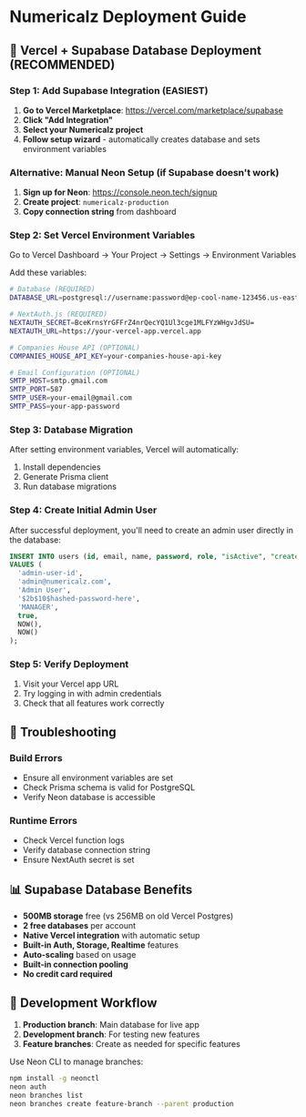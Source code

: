 # Numericalz Deployment Guide

## 🚀 Vercel + Supabase Database Deployment (RECOMMENDED)

### Step 1: Add Supabase Integration (EASIEST)

1. **Go to Vercel Marketplace**: https://vercel.com/marketplace/supabase
2. **Click "Add Integration"**
3. **Select your Numericalz project**
4. **Follow setup wizard** - automatically creates database and sets environment variables

### Alternative: Manual Neon Setup (if Supabase doesn't work)

1. **Sign up for Neon**: https://console.neon.tech/signup
2. **Create project**: `numericalz-production`
3. **Copy connection string** from dashboard

### Step 2: Set Vercel Environment Variables

Go to Vercel Dashboard → Your Project → Settings → Environment Variables

Add these variables:

```bash
# Database (REQUIRED)
DATABASE_URL=postgresql://username:password@ep-cool-name-123456.us-east-1.aws.neon.tech/neondb?sslmode=require

# NextAuth.js (REQUIRED)
NEXTAUTH_SECRET=BceKrnsYrGFFrZ4nrQecYQ1Ul3cge1MLFYzWHgvJdSU=
NEXTAUTH_URL=https://your-vercel-app.vercel.app

# Companies House API (OPTIONAL)
COMPANIES_HOUSE_API_KEY=your-companies-house-api-key

# Email Configuration (OPTIONAL)
SMTP_HOST=smtp.gmail.com
SMTP_PORT=587
SMTP_USER=your-email@gmail.com
SMTP_PASS=your-app-password
```

### Step 3: Database Migration

After setting environment variables, Vercel will automatically:
1. Install dependencies
2. Generate Prisma client
3. Run database migrations

### Step 4: Create Initial Admin User

After successful deployment, you'll need to create an admin user directly in the database:

```sql
INSERT INTO users (id, email, name, password, role, "isActive", "createdAt", "updatedAt")
VALUES (
  'admin-user-id',
  'admin@numericalz.com',
  'Admin User',
  '$2b$10$hashed-password-here',
  'MANAGER',
  true,
  NOW(),
  NOW()
);
```

### Step 5: Verify Deployment

1. Visit your Vercel app URL
2. Try logging in with admin credentials
3. Check that all features work correctly

## 🔧 Troubleshooting

### Build Errors
- Ensure all environment variables are set
- Check Prisma schema is valid for PostgreSQL
- Verify Neon database is accessible

### Runtime Errors
- Check Vercel function logs
- Verify database connection string
- Ensure NextAuth secret is set

## 📊 Supabase Database Benefits

- **500MB storage** free (vs 256MB on old Vercel Postgres)
- **2 free databases** per account
- **Native Vercel integration** with automatic setup
- **Built-in Auth, Storage, Realtime** features
- **Auto-scaling** based on usage
- **Built-in connection pooling**
- **No credit card required**

## 🔄 Development Workflow

1. **Production branch**: Main database for live app
2. **Development branch**: For testing new features
3. **Feature branches**: Create as needed for specific features

Use Neon CLI to manage branches:
```bash
npm install -g neonctl
neon auth
neon branches list
neon branches create feature-branch --parent production
``` 